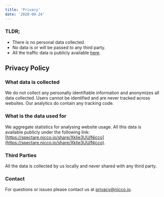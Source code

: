 ```yaml
---
title: 'Privacy'
date: '2020-09-24'
---
```


### TLDR;

- There is no personal data collected.
- No data is or will be passed to any third party.
- All the traffic data is publicly available [here](https://spectare.nicco.io/share/Xklie3UU/Nicco).

## Privacy Policy

### What data is collected

We do not collect any personally identifiable information and anonymizes all data collected. Users cannot be identified and are never tracked across websites. Our analytics do contain any tracking code.

### What is the data used for

We aggregate statistics for analysing website usage. All this data is available publicly under the following link: [https://spectare.nicco.io/share/Xklie3UU/Nicco](https://spectare.nicco.io/share/Xklie3UU/Nicco).

### Third Parties

All the data is collected by us locally and never shared with any third party.

### Contact

For questions or issues please contact us at [privacy@nicco.io](mailto:privacy@nicco.io).

